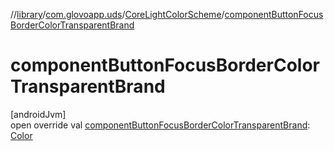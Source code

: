 //[library](../../../index.md)/[com.glovoapp.uds](../index.md)/[CoreLightColorScheme](index.md)/[componentButtonFocusBorderColorTransparentBrand](component-button-focus-border-color-transparent-brand.md)

# componentButtonFocusBorderColorTransparentBrand

[androidJvm]\
open override val [componentButtonFocusBorderColorTransparentBrand](component-button-focus-border-color-transparent-brand.md): [Color](https://developer.android.com/reference/kotlin/androidx/compose/ui/graphics/Color.html)
